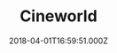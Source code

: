 ---
date: 2018-04-01T16:59:51.000Z
title: Cineworld
latitude: 52.05342693501341
longitude: 1.149708996518536
url: http://www.cineworld.com
category: checkin
---